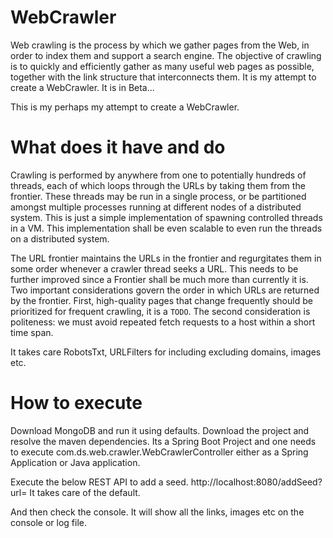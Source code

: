 # WebCrawler
Web crawling is the process by which we gather pages from the Web, in order to index them and support a search engine. The objective of crawling is to quickly and efficiently gather as many useful web pages as possible, together with the link structure that interconnects them. It is my attempt to create a WebCrawler. 
It is in Beta...

This is my perhaps my attempt to create a WebCrawler.

# What does it have and do
Crawling is performed by anywhere from one to potentially hundreds of threads, each of which loops through the URLs by taking them from the frontier. These threads may be run in a single process, or be partitioned amongst multiple processes running at different nodes of a distributed system. This is just a simple implementation of spawning controlled threads in a VM. This implementation shall be even scalable to even run the threads on a distributed system.

The URL frontier maintains the URLs in the frontier and regurgitates them in some order whenever a crawler thread seeks a URL. This needs to be further improved since a Frontier shall be much more than currently it is.  Two important considerations govern the order in which URLs are returned by the frontier.  First, high-quality pages that change frequently should be prioritized for frequent crawling, it is a `TODO`.  The second consideration is politeness: we must avoid repeated fetch requests to a host within a short time span.

It takes care RobotsTxt, URLFilters for including excluding domains, images etc.



# How to execute

Download MongoDB and run it using defaults.
Download the project and resolve the maven dependencies.
Its a Spring Boot Project and one needs to execute com.ds.web.crawler.WebCrawlerController either as a Spring Application or Java application.

Execute the below REST API to add a seed.
http://localhost:8080/addSeed?url=
It takes care of the default.

And then check the console. It will show all the links, images etc on the console or log file.


